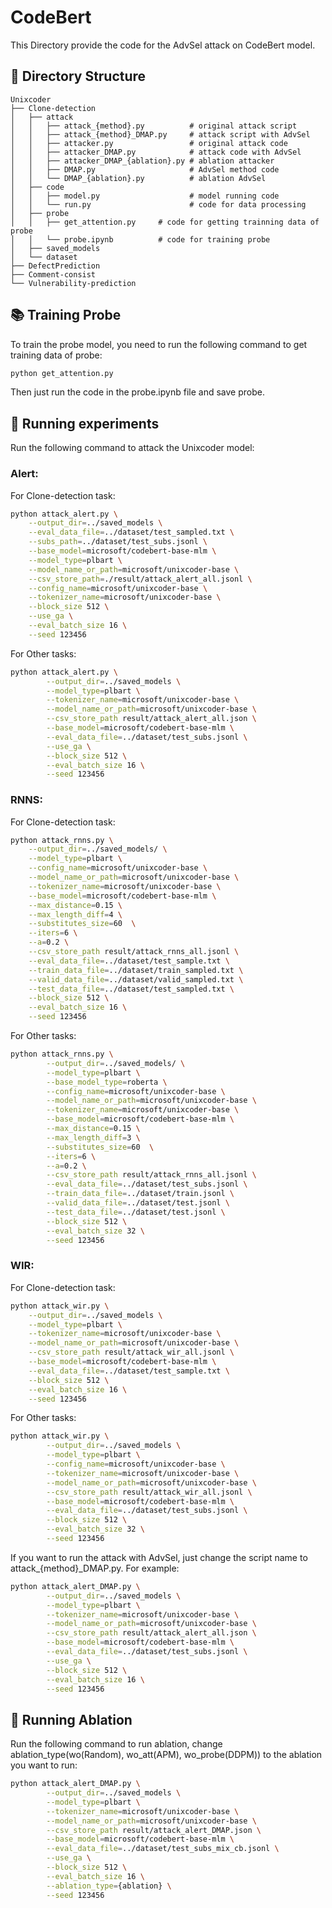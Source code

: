 # CodeBert
This Directory provide the code for the AdvSel attack on CodeBert model.

## 📁 Directory Structure
    Unixcoder
    ├── Clone-detection                 
    │   ├── attack
    │   │   ├── attack_{method}.py          # original attack script
    │   │   ├── attack_{method}_DMAP.py     # attack script with AdvSel
    │   │   ├── attacker.py                 # original attack code
    │   │   ├── attacker_DMAP.py            # attack code with AdvSel
    │   │   ├── attacker_DMAP_{ablation}.py # ablation attacker
    │   │   ├── DMAP.py                     # AdvSel method code
    │   │   └── DMAP_{ablation}.py          # ablation AdvSel
    │   ├── code
    │   │   ├── model.py                    # model running code
    │   │   └── run.py                      # code for data processing
    │   ├── probe
    │   │   ├── get_attention.py     # code for getting trainning data of probe
    │   │   └── probe.ipynb          # code for training probe
    │   ├── saved_models
    │   └── dataset           
    ├── DefectPrediction
    ├── Comment-consist
    └── Vulnerability-prediction

## 📚 Training Probe

To train the probe model, you need to run the following command to get training data of probe:

```bash
python get_attention.py
```

Then just run the code in the probe.ipynb file and save probe.

## 🚀 Running experiments

Run the following command to attack the Unixcoder model:

### Alert:
For Clone-detection task:
```bash
python attack_alert.py \
    --output_dir=../saved_models \
    --eval_data_file=../dataset/test_sampled.txt \
    --subs_path=../dataset/test_subs.jsonl \
    --base_model=microsoft/codebert-base-mlm \
    --model_type=plbart \
    --model_name_or_path=microsoft/unixcoder-base \
    --csv_store_path=./result/attack_alert_all.jsonl \
    --config_name=microsoft/unixcoder-base \
    --tokenizer_name=microsoft/unixcoder-base \
    --block_size 512 \
    --use_ga \
    --eval_batch_size 16 \
    --seed 123456
```
For Other tasks:
```bash
python attack_alert.py \
        --output_dir=../saved_models \
        --model_type=plbart \
        --tokenizer_name=microsoft/unixcoder-base \
        --model_name_or_path=microsoft/unixcoder-base \
        --csv_store_path result/attack_alert_all.json \
        --base_model=microsoft/codebert-base-mlm \
        --eval_data_file=../dataset/test_subs.jsonl \
        --use_ga \
        --block_size 512 \
        --eval_batch_size 16 \
        --seed 123456
```

### RNNS:
For Clone-detection task:
```bash
python attack_rnns.py \
    --output_dir=../saved_models/ \
    --model_type=plbart \
    --config_name=microsoft/unixcoder-base \
    --model_name_or_path=microsoft/unixcoder-base \
    --tokenizer_name=microsoft/unixcoder-base \
    --base_model=microsoft/codebert-base-mlm \
    --max_distance=0.15 \
    --max_length_diff=4 \
    --substitutes_size=60  \
    --iters=6 \
    --a=0.2 \
    --csv_store_path result/attack_rnns_all.jsonl \
    --eval_data_file=../dataset/test_sample.txt \
    --train_data_file=../dataset/train_sampled.txt \
    --valid_data_file=../dataset/valid_sampled.txt \
    --test_data_file=../dataset/test_sampled.txt \
    --block_size 512 \
    --eval_batch_size 16 \
    --seed 123456
```
For Other tasks:
```bash
python attack_rnns.py \
        --output_dir=../saved_models/ \
        --model_type=plbart \
        --base_model_type=roberta \
        --config_name=microsoft/unixcoder-base \
        --model_name_or_path=microsoft/unixcoder-base \
        --tokenizer_name=microsoft/unixcoder-base \
        --base_model=microsoft/codebert-base-mlm \
        --max_distance=0.15 \
        --max_length_diff=3 \
        --substitutes_size=60  \
        --iters=6 \
        --a=0.2 \
        --csv_store_path result/attack_rnns_all.jsonl \
        --eval_data_file=../dataset/test_subs.jsonl \
        --train_data_file=../dataset/train.jsonl \
        --valid_data_file=../dataset/test.jsonl \
        --test_data_file=../dataset/test.jsonl \
        --block_size 512 \
        --eval_batch_size 32 \
        --seed 123456
```

### WIR:
For Clone-detection task:
```bash
python attack_wir.py \
    --output_dir=../saved_models \
    --model_type=plbart \
    --tokenizer_name=microsoft/unixcoder-base \
    --model_name_or_path=microsoft/unixcoder-base \
    --csv_store_path result/attack_wir_all.jsonl \
    --base_model=microsoft/codebert-base-mlm \
    --eval_data_file=../dataset/test_sample.txt \
    --block_size 512 \
    --eval_batch_size 16 \
    --seed 123456
```
For Other tasks:
```bash
python attack_wir.py \
        --output_dir=../saved_models \
        --model_type=plbart \
        --config_name=microsoft/unixcoder-base \
        --tokenizer_name=microsoft/unixcoder-base \
        --model_name_or_path=microsoft/unixcoder-base \
        --csv_store_path result/attack_wir_all.jsonl \
        --base_model=microsoft/codebert-base-mlm \
        --eval_data_file=../dataset/test_subs.jsonl \
        --block_size 512 \
        --eval_batch_size 32 \
        --seed 123456
```

If you want to run the attack with AdvSel, just change the script name to attack_{method}_DMAP.py. For example:

```bash
python attack_alert_DMAP.py \
        --output_dir=../saved_models \
        --model_type=plbart \
        --tokenizer_name=microsoft/unixcoder-base \
        --model_name_or_path=microsoft/unixcoder-base \
        --csv_store_path result/attack_alert_all.json \
        --base_model=microsoft/codebert-base-mlm \
        --eval_data_file=../dataset/test_subs.jsonl \
        --use_ga \
        --block_size 512 \
        --eval_batch_size 16 \
        --seed 123456
```

## 🚀 Running Ablation

Run the following command to run ablation, change ablation_type(wo(Random), wo_att(APM), wo_probe(DDPM)) to the ablation you want to run:

```bash
python attack_alert_DMAP.py \
        --output_dir=../saved_models \
        --model_type=plbart \
        --tokenizer_name=microsoft/unixcoder-base \
        --model_name_or_path=microsoft/unixcoder-base \
        --csv_store_path result/attack_alert_DMAP.json \
        --base_model=microsoft/codebert-base-mlm \
        --eval_data_file=../dataset/test_subs_mix_cb.jsonl \
        --use_ga \
        --block_size 512 \
        --eval_batch_size 16 \
        --ablation_type={ablation} \
        --seed 123456
```